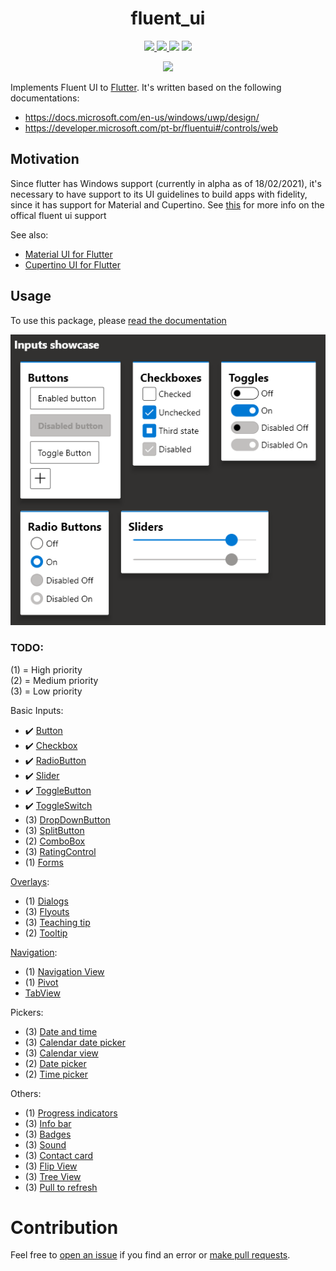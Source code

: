 <div>
  <h1 align="center">fluent_ui</h1>
  <p align="center" >
    <a title="Discord" href="https://discord.gg/674gpDQUVq">
      <img src="https://img.shields.io/discord/809528329337962516?label=discord&logo=discord" />
    </a>
    <a title="Pub" href="https://pub.dartlang.org/packages/fluent_ui" >
      <img src="https://img.shields.io/pub/v/fluent_ui.svg?style=popout&include_prereleases" />
    </a>
    <a title="Github License">
      <img src="https://img.shields.io/github/license/bdlukaa/fluent_ui" />
    </a>
    <a title="PRs are welcome">
      <img src="https://img.shields.io/badge/PRs-welcome-brightgreen.svg" />
    </a>
  </p>
  <p align="center">
    <a title="Buy me a coffee" href="https://www.buymeacoffee.com/bdlukaa">
      <img src="https://img.buymeacoffee.com/button-api/?text=Buy me a coffee&emoji=&slug=bdlukaa&button_colour=FF5F5F&font_colour=ffffff&font_family=Lato&outline_colour=000000&coffee_colour=FFDD00">
    </a>
  </p>
</div>

Implements Fluent UI to [Flutter](flutter.dev).
It's written based on the following documentations:

- https://docs.microsoft.com/en-us/windows/uwp/design/
- https://developer.microsoft.com/pt-br/fluentui#/controls/web

## Motivation

Since flutter has Windows support (currently in alpha as of 18/02/2021), it's necessary to have support to its UI guidelines to build apps with fidelity, since it has support for Material and Cupertino.
See [this](https://github.com/flutter/flutter/issues/46481) for more info on the offical fluent ui support

See also:

- [Material UI for Flutter](https://flutter.dev/docs/development/ui/widgets/material)
- [Cupertino UI for Flutter](https://flutter.dev/docs/development/ui/widgets/cupertino)

## Usage

To use this package, please [read the documentation](https://github.com/bdlukaa/fluent_ui/wiki)

![Controls](screenshots/controls.png)

### TODO:

(1) = High priority\
(2) = Medium priority\
(3) = Low priority

Basic Inputs:

- ✔️ [Button](https://docs.microsoft.com/en-us/windows/uwp/design/controls-and-patterns/buttons#create-a-button)
- ✔️ [Checkbox](https://docs.microsoft.com/en-us/windows/uwp/design/controls-and-patterns/checkbox)
- ✔️ [RadioButton](https://docs.microsoft.com/en-us/windows/uwp/design/controls-and-patterns/radio-button)
- ✔️ [Slider](https://docs.microsoft.com/en-us/windows/uwp/design/controls-and-patterns/slider)
- ✔️ [ToggleButton](https://docs.microsoft.com/en-us/uwp/api/windows.ui.xaml.controls.primitives.togglebutton?view=winrt-19041)
- ✔️ [ToggleSwitch](https://docs.microsoft.com/en-us/windows/uwp/design/controls-and-patterns/toggles)
- (3) [DropDownButton](https://docs.microsoft.com/en-us/windows/uwp/design/controls-and-patterns/buttons#example---drop-down-button)
- (3) [SplitButton](https://docs.microsoft.com/en-us/windows/uwp/design/controls-and-patterns/buttons#example---split-button)
- (2) [ComboBox](https://docs.microsoft.com/en-us/windows/uwp/design/controls-and-patterns/combo-box)
- (3) [RatingControl](https://docs.microsoft.com/en-us/windows/uwp/design/controls-and-patterns/rating)
- (1) [Forms](https://docs.microsoft.com/en-us/windows/uwp/design/controls-and-patterns/forms)

[Overlays](https://docs.microsoft.com/en-us/windows/uwp/design/controls-and-patterns/dialogs-and-flyouts/):
- (1) [Dialogs](https://docs.microsoft.com/en-us/windows/uwp/design/controls-and-patterns/dialogs-and-flyouts/dialogs)
- (3) [Flyouts](https://docs.microsoft.com/en-us/windows/uwp/design/controls-and-patterns/dialogs-and-flyouts/flyouts)
- (3) [Teaching tip](https://docs.microsoft.com/en-us/windows/uwp/design/controls-and-patterns/dialogs-and-flyouts/teaching-tip)
- (2) [Tooltip](https://docs.microsoft.com/en-us/windows/uwp/design/controls-and-patterns/tooltips)

[Navigation](https://docs.microsoft.com/en-us/windows/uwp/design/controls-and-patterns/master-details):

- (1) [Navigation View](https://docs.microsoft.com/en-us/windows/uwp/design/controls-and-patterns/navigationview)
- (1) [Pivot](https://docs.microsoft.com/en-us/windows/uwp/design/controls-and-patterns/pivot)
- [TabView](https://docs.microsoft.com/en-us/windows/uwp/design/controls-and-patterns/tab-view)

Pickers:
- (3) [Date and time](https://docs.microsoft.com/en-us/windows/uwp/design/controls-and-patterns/date-and-time)
- (3) [Calendar date picker](https://docs.microsoft.com/en-us/windows/uwp/design/controls-and-patterns/calendar-date-picker)
- (3) [Calendar view](https://docs.microsoft.com/en-us/windows/uwp/design/controls-and-patterns/calendar-view)
- (2) [Date picker](https://docs.microsoft.com/en-us/windows/uwp/design/controls-and-patterns/date-picker)
- (2) [Time picker](https://docs.microsoft.com/en-us/windows/uwp/design/controls-and-patterns/time-picker)

Others:

- (1) [Progress indicators](https://docs.microsoft.com/en-us/windows/uwp/design/controls-and-patterns/progress-controls)
- (3) [Info bar](https://docs.microsoft.com/en-us/windows/uwp/design/controls-and-patterns/infobar)
- (3) [Badges](https://docs.microsoft.com/en-us/windows/uwp/design/shell/tiles-and-notifications/badges)
- (3) [Sound](https://docs.microsoft.com/en-us/windows/uwp/design/style/sound)
- (3) [Contact card](https://docs.microsoft.com/en-us/windows/uwp/design/controls-and-patterns/contact-card)
- (3) [Flip View](https://docs.microsoft.com/en-us/windows/uwp/design/controls-and-patterns/flipview)
- (3) [Tree View](https://docs.microsoft.com/en-us/windows/uwp/design/controls-and-patterns/tree-view)
- (3) [Pull to refresh](https://docs.microsoft.com/en-us/windows/uwp/design/controls-and-patterns/pull-to-refresh)

# Contribution

Feel free to [open an issue](https://github.com/bdlukaa/fluent_ui/issues/new) if you find an error or [make pull requests](https://github.com/bdlukaa/fluent_ui/pulls).